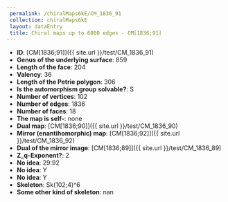 ```yaml
--- 
 permalink: /chiralMaps6kE/CM_1836_91 
 collection: chiralMaps6kE
 layout: dataEntry
 title: Chiral maps up to 6000 edges - CM[1836;91]
---
```


- **ID**: [CM[1836;91]]({{ site.url }}/test/CM_1836_91)
- **Genus of the underlying surface**: 859
- **Length of the face**: 204
- **Valency**: 36
- **Length of the Petrie polygon**: 306
- **Is the automorphism group solvable?**: S
- **Number of vertices**: 102
- **Number of edges**: 1836
- **Number of faces**: 18
- **The map is self-**: none
- **Dual map**: [CM[1836;90]]({{ site.url }}/test/CM_1836_90)
- **Mirror (enantihomorphic) map**: [CM[1836;92]]({{ site.url }}/test/CM_1836_92)
- **Dual of the mirror image**: [CM[1836;89]]({{ site.url }}/test/CM_1836_89)
- **Z_q-Exponent?**: 2
- **No idea**:  29:92
- **No idea**: Y
- **No idea**: Y
- **Skeleton**: Sk(102;4)^6
- **Some other kind of skeleton**: nan
